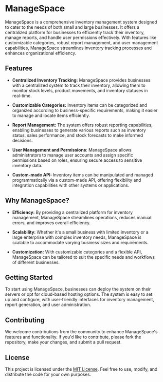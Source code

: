 # ManageSpace

ManageSpace is a comprehensive inventory management system designed to cater to the needs of both small and large businesses. It offers a centralized platform for businesses to efficiently track their inventory, manage reports, and handle user permissions effectively. With features like customizable categories, robust report management, and user management capabilities, ManageSpace streamlines inventory tracking processes and enhances organizational efficiency.

## Features

- **Centralized Inventory Tracking:** ManageSpace provides businesses with a centralized system to track their inventory, allowing them to monitor stock levels, product movements, and inventory statuses in real-time.

- **Customizable Categories:** Inventory items can be categorized and organized according to business-specific requirements, making it easier to manage and locate items efficiently.

- **Report Management:** The system offers robust reporting capabilities, enabling businesses to generate various reports such as inventory status, sales performance, and stock forecasts to make informed decisions.

- **User Management and Permissions:** ManageSpace allows administrators to manage user accounts and assign specific permissions based on roles, ensuring secure access to sensitive inventory data.

- **Custom-made API:** Inventory items can be manipulated and managed programmatically via a custom-made API, offering flexibility and integration capabilities with other systems or applications.

## Why ManageSpace?

- **Efficiency:** By providing a centralized platform for inventory management, ManageSpace streamlines operations, reduces manual errors, and improves overall efficiency.

- **Scalability:** Whether it's a small business with limited inventory or a large enterprise with complex inventory needs, ManageSpace is scalable to accommodate varying business sizes and requirements.

- **Customization:** With customizable categories and a flexible API, ManageSpace can be tailored to suit the specific needs and workflows of different businesses.

## Getting Started

To start using ManageSpace, businesses can deploy the system on their servers or opt for cloud-based hosting options. The system is easy to set up and configure, with user-friendly interfaces for inventory management, report generation, and user administration.

## Contributing

We welcome contributions from the community to enhance ManageSpace's features and functionality. If you'd like to contribute, please fork the repository, make your changes, and submit a pull request.

## License

This project is licensed under the [MIT License](LICENSE). Feel free to use, modify, and distribute the code for your own purposes.
